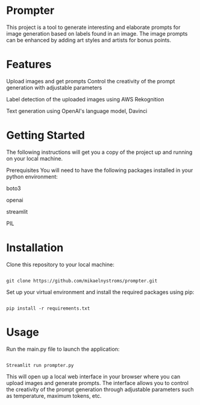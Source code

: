 # Prompter

This project is a tool to generate interesting and elaborate prompts for image generation based on labels found in an image. The image prompts can be enhanced by adding art styles and artists for bonus points.

# Features
Upload images and get prompts
Control the creativity of the prompt generation with adjustable parameters

Label detection of the uploaded images using AWS Rekognition

Text generation using OpenAI's language model, Davinci

# Getting Started
The following instructions will get you a copy of the project up and running on your local machine.

Prerequisites
You will need to have the following packages installed in your python environment:

boto3

openai

streamlit

PIL

# Installation
Clone this repository to your local machine:

```

git clone https://github.com/mikaelnystroms/prompter.git

```

Set up your virtual environment and install the required packages using pip:

```

pip install -r requirements.txt

```
# Usage
Run the main.py file to launch the application:

```

Streamlit run prompter.py

```

This will open up a local web interface in your browser where you can upload images and generate prompts. The interface allows you to control the creativity of the prompt generation through adjustable parameters such as temperature, maximum tokens, etc.

